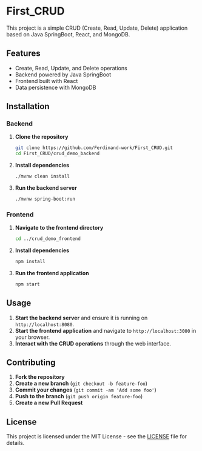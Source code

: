 # First_CRUD

This project is a simple CRUD (Create, Read, Update, Delete) application based on Java SpringBoot, React, and MongoDB.

## Features

- Create, Read, Update, and Delete operations
- Backend powered by Java SpringBoot
- Frontend built with React
- Data persistence with MongoDB

## Installation

### Backend

1. **Clone the repository**
    ```sh
    git clone https://github.com/Ferdinand-work/First_CRUD.git
    cd First_CRUD/crud_demo_backend
    ```
2. **Install dependencies**
    ```sh
    ./mvnw clean install
    ```
3. **Run the backend server**
    ```sh
    ./mvnw spring-boot:run
    ```

### Frontend

1. **Navigate to the frontend directory**
    ```sh
    cd ../crud_demo_frontend
    ```
2. **Install dependencies**
    ```sh
    npm install
    ```
3. **Run the frontend application**
    ```sh
    npm start
    ```

## Usage

1. **Start the backend server** and ensure it is running on `http://localhost:8080`.
2. **Start the frontend application** and navigate to `http://localhost:3000` in your browser.
3. **Interact with the CRUD operations** through the web interface.

## Contributing

1. **Fork the repository**
2. **Create a new branch** (`git checkout -b feature-foo`)
3. **Commit your changes** (`git commit -am 'Add some foo'`)
4. **Push to the branch** (`git push origin feature-foo`)
5. **Create a new Pull Request**

## License

This project is licensed under the MIT License - see the [LICENSE](LICENSE) file for details.

